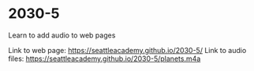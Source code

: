 # 2030-5
Learn to add audio to web pages

Link to web page:  https://seattleacademy.github.io/2030-5/
Link to audio files: https://seattleacademy.github.io/2030-5/planets.m4a
